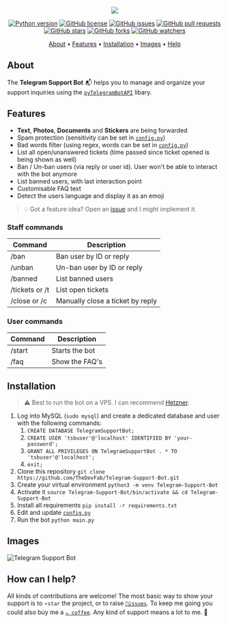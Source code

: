 <p align="center"><a href="https://github.com/TheDevFab/Telegram-Support-Bot" target="_blank"><img src="https://i.imgur.com/vft81xp.png"></a></p>

<p align="center">
    <a href="https://www.python.org/downloads/release/python-380/"><img src="https://img.shields.io/badge/python-3.8-blue.svg?style=plastic" alt="Python version"></a>
    <a href="https://github.com/TheDevFab/Telegram-Support-Bot/blob/master/LICENSE"><img src="https://img.shields.io/github/license/TheDevFab/Telegram-Support-Bot?style=plastic" alt="GitHub license"></a>
    <a href="https://github.com/TheDevFab/Telegram-Support-Bot/issues"><img src="https://img.shields.io/github/issues/TheDevFab/Telegram-Support-Bot?style=plastic" alt="GitHub issues"></a>
    <a href="https://github.com/TheDevFab/Telegram-Support-Bot/pulls"><img src="https://img.shields.io/github/issues-pr/TheDevFab/Telegram-Support-Bot?style=plastic" alt="GitHub pull requests"></a>
    <br /><a href="https://github.com/TheDevFab/Telegram-Support-Bot/stargazers"><img src="https://img.shields.io/github/stars/TheDevFab/Telegram-Support-Bot?style=social" alt="GitHub stars"></a>
    <a href="https://github.com/TheDevFab/Telegram-Support-Bot/network/members"><img src="https://img.shields.io/github/forks/TheDevFab/Telegram-Support-Bot?style=social" alt="GitHub forks"></a>
    <a href="https://github.com/TheDevFab/Telegram-Support-Bot/watchers"><img src="https://img.shields.io/github/watchers/TheDevFab/Telegram-Support-Bot?style=social" alt="GitHub watchers"></a>
</p>

<p align="center">
  <a href="#about">About</a>
  •
  <a href="#features">Features</a>
  •
  <a href="#installation">Installation</a>
  •
  <a href="#images">Images</a>
  •
  <a href="#how-can-i-help">Help</a>
</p>

## About
The **Telegram Support Bot** 📬 helps you to manage and organize your support inquiries using the [`pyTelegramBotAPI`](https://github.com/eternnoir/pyTelegramBotAPI) libary.

## Features
- **Text**, **Photos**, **Documents** and **Stickers** are being forwarded
- Spam protection (sensitivity can be set in [`config.py`](https://github.com/TheDevFab/Telegram-Support-Bot/blob/master/config.py))
- Bad words filter (using regex, words can be set in [`config.py`](https://github.com/TheDevFab/Telegram-Support-Bot/blob/master/config.py))
- List all open/unanswered tickets (time passed since ticket opened is being shown as well)
- Ban / Un-ban users (via reply or user id). User won't be able to interact with the bot anymore
- List banned users, with last interaction point
- Customisable FAQ text
- Detect the users language and display it as an emoji

> 💡 Got a feature idea? Open an [issue](https://github.com/TheDevFab/Telegram-Support-Bot/issues/new) and I might implement it.

### Staff commands
| Command | Description |
| --- | --- |
| /ban | Ban user by ID or reply |
| /unban | Un-ban user by ID or reply |
| /banned | List banned users |
| /tickets or /t | List open tickets |
| /close or /c | Manually close a ticket by reply |

### User commands
| Command | Description |
| --- | --- |
| /start | Starts the bot |
| /faq | Show the FAQ's |


## Installation
> ⚠️ Best to run the bot on a VPS. I can recommend [Hetzner](https://hetzner.com/).
1. Log into MySQL (`sudo mysql`) and create a dedicated database and user with the following commands:
   1. `CREATE DATABASE TelegramSupportBot;`
   1. `CREATE USER 'tsbuser'@'localhost' IDENTIFIED BY 'your-password';`
   1. `GRANT ALL PRIVILEGES ON TelegramSupportBot . * TO 'tsbuser'@'localhost';`
   1. `exit;`
1. Clone this repository `git clone https://github.com/TheDevFab/Telegram-Support-Bot.git`
1. Create your virtual environment `python3 -m venv Telegram-Support-Bot`
1. Activate it `source Telegram-Support-Bot/bin/activate && cd Telegram-Support-Bot`
1. Install all requirements `pip install -r requirements.txt`
1. Edit and update [`config.py`](https://github.com/TheDevFab/Telegram-Support-Bot/blob/master/config.py)
1. Run the bot `python main.py`


## Images
![Telegram Support Bot](https://i.imgur.com/JQ7lJce.jpg)

## How can I help?
All kinds of contributions are welcome!
The most basic way to show your support is to `⭐️star` the project, or to raise [`🐞issues`](https://github.com/TheDevFab/Telegram-Support-Bot/issues/new). To keep me going you could also buy me a [`☕️ coffee`](http://fabian.cx/buymeacoffee). Any kind of support means a lot to me. 🙌